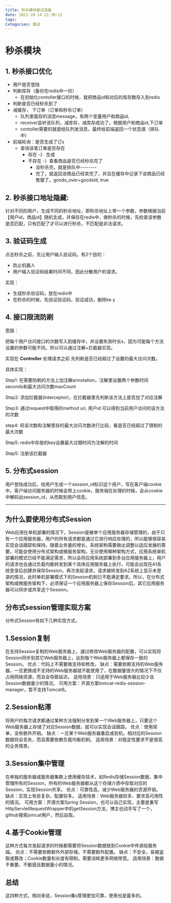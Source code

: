 ```yaml
---
title: 秒杀模块面试准备
date: 2021-10-14 22:30:12
tags:
Categories: 面试
---
```


# 秒杀模块

## 1. 秒杀接口优化

- 用户是否登陆
- 判断库存（备份在redis中一份）
  - 在初始化contoller接口的时候，就把商品id和对应的库存数存入到redis
- 判断是否已经秒杀到了
- 减缓存， 下订单（订单和秒杀订单）
  - 队列里面存的消息message，有两个变量用户和商品id,
  - receiver监听该队列，减库存，减库存成功了，根据用户和商品id,下订单
  - contoller需要的就是给队列发消息，最终给前端返回一个状态值（排队中）
- 前端轮询：是否生成了订s
  - 查询该笔订单是否存在
    - 存在 -》 生成
    - 不存在 -〉查看商品是否已经秒杀完了
      - 没秒杀完，就是排队中--------
      - 完了，就返回该商品已经卖完了，并且在缓存中记录下该商品已经售罄了。goods_over+goodsId, true

## 2. 秒杀接口地址隐藏:

针对不同的用户，生成不同的秒杀地址，即秒杀地址上带一个参数，参数根据当前【用户id，商品id】随机生成，并保存在redis中，做秒杀的时候，先检查该参数是否匹配，只有匹配了才可以进行秒杀，不匹配是非法请求。

## 3. 验证码生成

点击秒杀之前，先让用户输入验证码。有2个目的：

* 防止机器人
* 用户输入验证码结果时间不同，因此分散用户的请求。

实现：

* 生成秒杀验证码，放在redis中
* 在秒杀的时候，先验证验证码，验证成功，删除ke y

 ## 4. 接口限流防刷

思路：

把每个用户访问接口的次数写入到缓存中，并设置失效时长s，因为可能每个方法设置的参数可能不同，所以可以通过注解+拦截器实现。

实现在 **Controller** 处理请求之前 先判断是否已经超过了设置的最大访问次数。

具体实现：

Step1: 在需要防刷的方法上加注解annotation，注解里设置两个参数时间seconds和最大访问次数maxCount

Step2: 添加拦截器(Interceptor)，在拦截器里先判断该方法上是否加了对应注解

Step3: 通过request中取得的method uri, 用户id 可以得到当前用户访问的该方法的次数

step4: 将该次数和注解里存的最大访问次数进行比较，看是否已经超过了限制的最大次数

Step5: redis中存放的key设置最大过期时间为注解的时间

Step5: 注册该拦截器



## 5. 分布式session

用户登陆成功后，给用户生成一个session_id标识这个用户，写在客户端cookie中，客户端访问服务器的时候会带上cookie，服务端在处理的时候，会从cookie中解码出session_id，从而取到用户信息。

<hr/>

## 为什么要使用分布式Session

Web应用在单机部署的情况下，Session是被单个应用服务器存储管理的，由于只有一个应用服务器，用户的所有请求都是通过它进行响应处理的，所以能够很容易实现会话跟踪和保持。随着业务量的增长，系统架构需要做出调整以适应发展的需要，可能会使用分布式架构或微服务架构，无论使用哪种架构方式，应用系统单机部署的模式已经不能满足需求，所以会将应用系统部署到多台应用服务器上，用户的请求也会通过负载均衡转发到某个具体应用服务器上执行，可能会出现在A1系统登录后创建并保存Session，再次发起请求，请求被转发到A2系统上显示未登录的情况，此时单机部署模式下的Session机制已不能满足要求。所以，在分布式架构或微服务架构下，必须保证一个应用服务器上保存Session后，其它应用服务器可以同步或共享这个Session。

## 分布式session管理实现方案

分布式Session有如下几种实现方式。

## 1.Session复制

在支持Session复制的Web服务器上，通过修改Web服务器的配置，可以实现将Session同步到其它Web服务器上，达到每个Web服务器上都保存一致的Session。
优点：代码上不需要做支持和修改。
缺点：需要依赖支持的Web服务器，一旦更换成不支持的Web服务器就不能使用了，在数据量很大的情况下不仅占用网络资源，而且会导致延迟。
适用场景：只适用于Web服务器比较少且Session数据量少的情况。
可用方案：开源方案tomcat-redis-session-manager，暂不支持Tomcat8。

## 2.Session粘滞

将用户的每次请求都通过某种方法强制分发到某一个Web服务器上，只要这个Web服务器上存储了对应Session数据，就可以实现会话跟踪。
优点：使用简单，没有额外开销。
缺点：一旦某个Web服务器重启或宕机，相对应的Session数据将会丢失，而且需要依赖负载均衡机制。
适用场景：对稳定性要求不是很高的业务情景。

## 3.Session集中管理

在单独的服务器或服务器集群上使用缓存技术，如Redis存储Session数据，集中管理所有的Session，所有的Web服务器都从这个存储介质中存取对应的Session，实现Session共享。
优点：可靠性高，减少Web服务器的资源开销。
缺点：实现上有些复杂，配置较多。
适用场景：Web服务器较多、要求高可用性的情况。
可用方案：开源方案Spring Session，也可以自己实现，主要是重写HttpServletRequestWrapper中的getSession方法，博主也动手写了一个，github搜索joincat用户，然后自取。

## 4.基于Cookie管理

这种方式每次发起请求的时候都需要将Session数据放到Cookie中传递给服务端。
优点：不需要依赖额外外部存储，不需要额外配置。
缺点：不安全，易被盗取或篡改；Cookie数量和长度有限制，需要消耗更多网络带宽。
适用场景：数据不重要、不敏感且数据量小的情况。

## 总结

这四种方式，相对来说，Session集s管理更加可靠，使用也是最多的。

